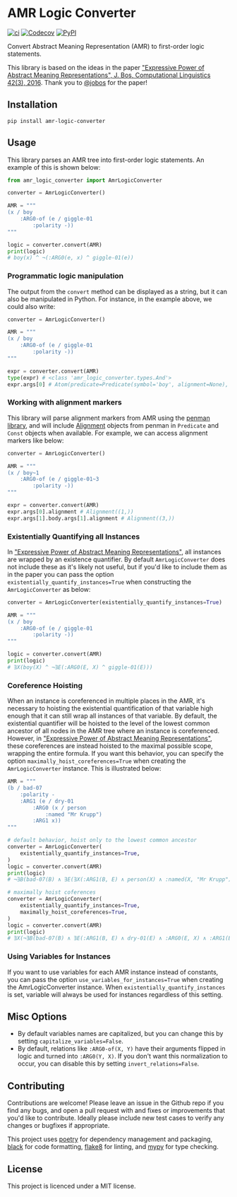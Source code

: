 # AMR Logic Converter

[![ci](https://img.shields.io/github/actions/workflow/status/chanind/amr-logic-converter/ci.yaml?branch=main)](https://github.com/chanind/amr-logic-converter)
[![Codecov](https://img.shields.io/codecov/c/github/chanind/amr-logic-converter/main)](https://codecov.io/gh/chanind/amr-logic-converter)
[![PyPI](https://img.shields.io/pypi/v/amr-logic-converter?color=blue)](https://pypi.org/project/amr-logic-converter/)

Convert Abstract Meaning Representation (AMR) to first-order logic statements.

This library is based on the ideas in the paper ["Expressive Power of Abstract Meaning Representations", J. Bos, Computational Linguistics 42(3), 2016](http://www.mitpressjournals.org/doi/pdf/10.1162/COLI_a_00257). Thank you to [@jobos](https://github.com/jobos) for the paper!

## Installation

```
pip install amr-logic-converter
```

## Usage

This library parses an AMR tree into first-order logic statements. An example of this is shown below:

```python
from amr_logic_converter import AmrLogicConverter

converter = AmrLogicConverter()

AMR = """
(x / boy
    :ARG0-of (e / giggle-01
        :polarity -))
"""

logic = converter.convert(AMR)
print(logic)
# boy(x) ^ ¬(:ARG0(e, x) ^ giggle-01(e))
```

### Programmatic logic manipulation

The output from the `convert` method can be displayed as a string, but it can also be manipulated in Python. For instance, in the example above, we could also write:

```python
converter = AmrLogicConverter()

AMR = """
(x / boy
    :ARG0-of (e / giggle-01
        :polarity -))
"""

expr = converter.convert(AMR)
type(expr) # <class 'amr_logic_converter.types.And'>
expr.args[0] # Atom(predicate=Predicate(symbol='boy', alignment=None), terms=(Constant(value='x', type='instance', alignment=None),))
```

### Working with alignment markers

This library will parse alignment markers from AMR using the [penman library](https://penman.readthedocs.io/en/latest/), and will include [Alignment](https://penman.readthedocs.io/en/latest/api/penman.surface.html#penman.surface.Alignment) objects from penman in `Predicate` and `Const` objects when available. For example, we can access alignment markers like below:

```python
converter = AmrLogicConverter()

AMR = """
(x / boy~1
    :ARG0-of (e / giggle-01~3
        :polarity -))
"""

expr = converter.convert(AMR)
expr.args[0].alignment # Alignment((1,))
expr.args[1].body.args[1].alignment # Alignment((3,))
```

### Existentially Quantifying all Instances

In ["Expressive Power of Abstract Meaning Representations"](http://www.mitpressjournals.org/doi/pdf/10.1162/COLI_a_00257), all instances are wrapped by an existence quantifier. By default `AmrLogicConverter` does not include these as it's likely not useful, but if you'd like to include them as in the paper you can pass the option `existentially_quantify_instances=True` when constructing the `AmrLogicConverter` as below:

```python
converter = AmrLogicConverter(existentially_quantify_instances=True)

AMR = """
(x / boy
    :ARG0-of (e / giggle-01
        :polarity -))
"""

logic = converter.convert(AMR)
print(logic)
# ∃X(boy(X) ^ ¬∃E(:ARG0(E, X) ^ giggle-01(E)))
```

### Coreference Hoisting

When an instance is coreferenced in multiple places in the AMR, it's necessary to hoisting the existential quantification of that variable high enough that it can still wrap all instances of that variable. By default, the existential quantifier will be hoisted to the level of the lowest common ancestor of all nodes in the AMR tree where an instance is coreferenced. However, in ["Expressive Power of Abstract Meaning Representations"](http://www.mitpressjournals.org/doi/pdf/10.1162/COLI_a_00257), these coreferences are instead hoisted to the maximal possible scope, wrapping the entire formula. If you want this behavior, you can specify the option `maximally_hoist_coreferences=True` when creating the `AmrLogicConverter` instance. This is illustrated below:

```python
AMR = """
(b / bad-07
    :polarity -
    :ARG1 (e / dry-01
        :ARG0 (x / person
            :named "Mr Krupp")
        :ARG1 x))
"""

# default behavior, hoist only to the lowest common ancestor
converter = AmrLogicConverter(
    existentially_quantify_instances=True,
)
logic = converter.convert(AMR)
print(logic)
# ¬∃B(bad-07(B) ∧ ∃E(∃X(:ARG1(B, E) ∧ person(X) ∧ :named(X, "Mr Krupp") ∧ dry-01(E) ∧ :ARG0(E, X) ∧ :ARG1(E, X))))

# maximally hoist coferences
converter = AmrLogicConverter(
    existentially_quantify_instances=True,
    maximally_hoist_coreferences=True,
)
logic = converter.convert(AMR)
print(logic)
# ∃X(¬∃B(bad-07(B) ∧ ∃E(:ARG1(B, E) ∧ dry-01(E) ∧ :ARG0(E, X) ∧ :ARG1(E, X))) ∧ person(X) ∧ :named(X, "Mr Krupp"))
```

### Using Variables for Instances

If you want to use variables for each AMR instance instead of constants, you can pass the option `use_variables_for_instances=True` when creating the AmrLogicConverter instance. When `existentially_quantify_instances` is set, variable will always be used for instances regardless of this setting.

## Misc Options

- By default variables names are capitalized, but you can change this by setting `capitalize_variables=False`.
- By default, relations like `:ARG0-of(X, Y)` have their arguments flipped in logic and turned into `:ARG0(Y, X)`. If you don't want this normalization to occur, you can disable this by setting `invert_relations=False`.

## Contributing

Contributions are welcome! Please leave an issue in the Github repo if you find any bugs, and open a pull request with and fixes or improvements that you'd like to contribute. Ideally please include new test cases to verify any changes or bugfixes if appropriate.

This project uses [poetry](https://python-poetry.org/) for dependency management and packaging, [black](https://black.readthedocs.io/en/stable/) for code formatting, [flake8](https://flake8.pycqa.org/en/latest/) for linting, and [mypy](https://mypy.readthedocs.io/en/stable/) for type checking.

## License

This project is licenced under a MIT license.
